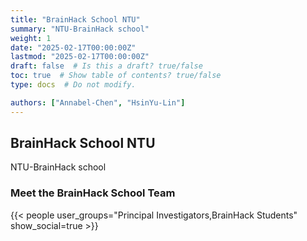 ```yaml
---
title: "BrainHack School NTU"
summary: "NTU-BrainHack school"
weight: 1
date: "2025-02-17T00:00:00Z"
lastmod: "2025-02-17T00:00:00Z"
draft: false  # Is this a draft? true/false
toc: true  # Show table of contents? true/false
type: docs  # Do not modify.

authors: ["Annabel-Chen", "HsinYu-Lin"]
---
```


## BrainHack School NTU  
NTU-BrainHack school  

### Meet the BrainHack School Team  
{{< people user_groups="Principal Investigators,BrainHack Students" show_social=true >}}
